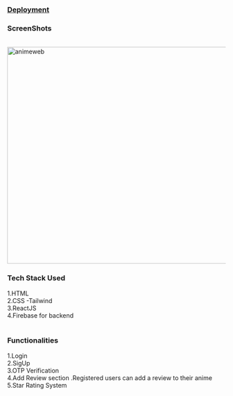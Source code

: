 
<h3><a href="https://anime-verse-kappa.vercel.app/">Deployment</a></h3>


<h3>ScreenShots</h3>
<br>

<img width="800" height="500" alt="animeweb" src="https://github.com/pranavsrvstv/ComicVerse/assets/120587771/eea848e6-47ae-4161-b585-b11d60b290ca">


<br>
<h3>Tech Stack Used </h3>
1.HTML <br>
2.CSS -Tailwind<br>
3.ReactJS<br>
4.Firebase for backend<br><br>

<h3>Functionalities</h3>
1.Login <br>
2.SigUp <br>
3.OTP Verification<br>
4.Add Review section .Registered users can add a review to their anime<br>
5.Star Rating System<br>
<br>
